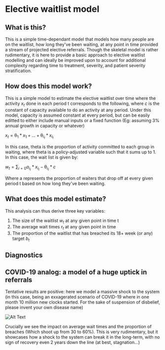 # Elective waitlist model

## What is this?
This is a simple time-dependant model that models how many people are on the waitlist, how long they've been waiting, at any point in time provided a stream of projected elective referrals. Though the skeletal model is rather rudimentary, it is here to provide a basic approach to elective waitlist modelling and can ideally be improved upon to account for additional complexity regarding time to treatment, severity, and patient severity stratification.

## How does this model work?

This is a simple model to estimate the elective waitlist over time where the activity $x_t$ done in each period t corresponds to the following, where $c$ is the constant of capacity available to do an activity at any period. Under this model, capacity is assumed constant at every period, but can be easily editted to either include manual inputs or a fixed function (Eg: assuming 3% annual growth in capacity or whatever)

$x_t = \uptheta_1* x_1 + ... + \uptheta_{i_t} * x_{i_t}$ 

In this case, theta is the proportion of activity committed to each group in waiting, where theta is a policy-adjusted variable such that it sums up to 1. In this case, the wait list is given by: 

$w_t = \sum_{i=0} a_{i_t}*x_{i_t} - \uptheta_{i_t} *c$

Where a represents the proportion of waiters that drop off at every given period t based on how long they've been waiting.

## What does this model estimate?

This analysis can thus derive three key variables:

1. The size of the waitlist $w_t$ at any given point in time t
2. The average wait times $r_t$ at any given point in time
3. The proportion of the waitlist that has breached its 18+ week (or any) target $b_t$

## Diagnostics

## COVID-19 analog: a model of a huge uptick in referrals

Tentative results are positive: here we model a massive shock to the system (in this case, being an exxagerated scenario of COVID-19 where in one month 10 million new clocks started. For the sake of suspension of disbelief, please invent your own disease name)

![Alt Text](https://github.com/zeyadissa/WaitlistModel/blob/main/res/animation.gif)

Crucially we see the impact on average wait times and the proportion of breaches (Which shoot up from 30 to 60%). This is very rudimentary, but it showcases how a shock to the system can break it in the long-term, with no sign of recovery even 2 years down the line (at best, stagnation...)
